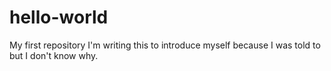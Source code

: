 # hello-world
My first repository
I'm writing this to introduce myself because I was told to but I don't know why. 
